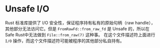 # Unsafe I/O

Rust 标准库提供了 I/O 安全性，保证程序持有私有的原始句柄（raw handle），其他部分无法访问它。但是 `FromRawFd::from_raw_fd` 是 Unsafe 的，所以在 Safe Rust中无法做到 `File::from_raw(7)` 这种事。 在这个文件描述符上面进行` I/O` 操作，而这个文件描述符可能被程序的其他部分私自持有。


